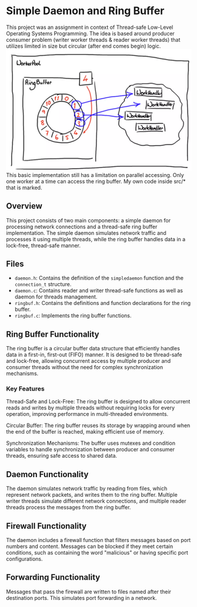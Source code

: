 
# Simple Daemon and Ring Buffer

This project was an assignment in context of Thread-safe Low-Level Operating Systems Programming. The idea is based around producer consumer problem (writer worker threads & reader worker threads) that utilizes limited in size but circular (after end comes begin) logic. 
![Concept](image.png)
This basic implementation still has a limitation on parallel accessing. Only one worker at a time can access the ring buffer.
My own code inside src/* that is marked.


## Overview

This project consists of two main components: a simple daemon for processing network connections and a thread-safe ring buffer implementation. The simple daemon simulates network traffic and processes it using multiple threads, while the ring buffer handles data in a lock-free, thread-safe manner.

## Files

- `daemon.h`: Contains the definition of the `simpledaemon` function and the `connection_t` structure.
- `daemon.c`: Contains reader and writer thread-safe functions as well as daemon for threads management.
- `ringbuf.h`: Contains the definitions and function declarations for the ring buffer.
- `ringbuf.c`: Implements the ring buffer functions.

## Ring Buffer Functionality

The ring buffer is a circular buffer data structure that efficiently handles data in a first-in, first-out (FIFO) manner. It is designed to be thread-safe and lock-free, allowing concurrent access by multiple producer and consumer threads without the need for complex synchronization mechanisms.

### Key Features
Thread-Safe and Lock-Free: The ring buffer is designed to allow concurrent reads and writes by multiple threads without requiring locks for every operation, improving performance in multi-threaded environments.

Circular Buffer: The ring buffer reuses its storage by wrapping around when the end of the buffer is reached, making efficient use of memory.

Synchronization Mechanisms: The buffer uses mutexes and condition variables to handle synchronization between producer and consumer threads, ensuring safe access to shared data.

## Daemon Functionality

The daemon simulates network traffic by reading from files, which represent network packets, and writes them to the ring buffer. Multiple writer threads simulate different network connections, and multiple reader threads process the messages from the ring buffer.

## Firewall Functionality
The daemon includes a firewall function that filters messages based on port numbers and content. Messages can be blocked if they meet certain conditions, such as containing the word "malicious" or having specific port configurations.

## Forwarding Functionality
Messages that pass the firewall are written to files named after their destination ports. This simulates port forwarding in a network.